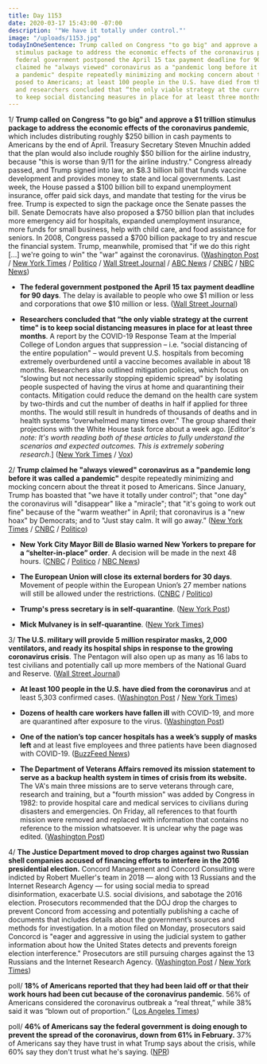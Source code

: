 ```yaml
---
title: Day 1153
date: 2020-03-17 15:43:00 -07:00
description: '"We have it totally under control."'
image: "/uploads/1153.jpg"
todayInOneSentence: Trump called on Congress "to go big" and approve a $1 trillion
  stimulus package to address the economic effects of the coronavirus pandemic;  the
  federal government postponed the April 15 tax payment deadline for 90 days; Trump
  claimed he "always viewed" coronavirus as a "pandemic long before it was called
  a pandemic" despite repeatedly minimizing and mocking concern about the threat it
  posed to Americans; at least 100 people in the U.S. have died from the coronavirus;
  and researchers concluded that “the only viable strategy at the current time" is
  to keep social distancing measures in place for at least three months.
---
```


1/ **Trump called on Congress "to go big" and approve a $1 trillion stimulus package to address the economic effects of the coronavirus pandemic**, which includes distributing roughly $250 billion in cash payments to Americans by the end of April. Treasury Secretary Steven Mnuchin added that the plan would also include roughly $50 billion for the airline industry, because "this is worse than 9/11 for the airline industry." Congress already passed, and Trump signed into law, an $8.3 billion bill that funds vaccine development and provides money to state and local governments. Last week, the House passed a $100 billion bill to expand unemployment insurance, offer paid sick days, and mandate that testing for the virus be free. Trump is expected to sign the package once the Senate passes the bill. Senate Democrats have also proposed a $750 billion plan that includes more emergency aid for hospitals, expanded unemployment insurance, more funds for small business, help with child care, and food assistance for seniors. In 2008, Congress passed a $700 billion package to try and rescue the financial system. Trump, meanwhile, promised that "if we do this right \[...\] we're going to win" the "war" against the coronavirus. ([Washington Post](https://www.washingtonpost.com/us-policy/2020/03/17/trump-coronavirus-stimulus-package/) / [New York Times](https://www.nytimes.com/2020/03/17/us/politics/stimulus-package.html) / [Politico](https://www.politico.com/news/2020/03/17/coronavirus-1-trillion-emergency-stimulus-133821) / [Wall Street Journal](https://www.wsj.com/articles/trump-administration-seeking-850-billion-stimulus-package-11584448802) / [ABC News](https://abcnews.go.com/Politics/government-response-updates-coronavirus-task-force-briefs-15/story?id=69640056) / [CNBC](https://www.cnbc.com/2020/03/17/mnuchin-says-trump-administration-is-looking-to-get-cash-to-americans-immediately.html) / [NBC News](https://www.nbcnews.com/politics/congress/senate-democrats-have-prepped-third-coronavirus-aid-package-n1161506))

* **The federal government postponed the April 15 tax payment deadline for 90 days**. The delay is available to people who owe $1 million or less and corporations that owe $10 million or less. ([Wall Street Journal](https://www.wsj.com/articles/u-s-postpones-april-15-tax-deadline-for-90-days-for-millions-of-americans-11584463242))

* **Researchers concluded that “the only viable strategy at the current time" is to keep social distancing measures in place for at least three months**. A report by the COVID-19 Response Team at the Imperial College of London argues that suppression – i.e. “social distancing of the entire population" – would prevent U.S. hospitals from becoming extremely overburdened until a vaccine becomes available in about 18 months. Researchers also outlined mitigation policies, which focus on “slowing but not necessarily stopping epidemic spread" by isolating people suspected of having the virus at home and quarantining their contacts. Mitigation could reduce the demand on the health care system by two-thirds and cut the number of deaths in half if applied for three months. The would still result in hundreds of thousands of deaths and in health systems “overwhelmed many times over." The group shared their projections with the White House task force about a week ago. \[*Editor's note: It's worth reading both of these articles to fully understand the scenarios and expected outcomes. This is extremely sobering research*.\] ([New York Times](https://www.nytimes.com/2020/03/16/us/coronavirus-fatality-rate-white-house.html) / [Vox](https://www.vox.com/science-and-health/2020/3/17/21181694/coronavirus-covid-19-lockdowns-end-how-long-months-years))

2/ **Trump claimed he "always viewed" coronavirus as a "pandemic long before it was called a pandemic"** despite repeatedly minimizing and mocking concern about the threat it posed to Americans. Since January, Trump has boasted that "we have it totally under control"; that "one day" the coronavirus will "disappear" like a "miracle"; that "it's going to work out fine" because of the "warm weather" in April; that coronavirus is a "new hoax" by Democrats; and to "Just stay calm. It will go away.” ([New York Times](https://www.nytimes.com/2020/03/17/us/politics/trump-coronavirus.html) / [CNBC](https://www.cnbc.com/2020/03/17/trump-dissed-coronavirus-pandemic-worry-now-claims-he-warned-about-it.html) / [Politico](https://www.politico.com/news/2020/03/17/trump-shifting-coronavirus-tone-134100))

* **New York City Mayor Bill de Blasio warned New Yorkers to prepare for a “shelter-in-place” order**. A decision will be made in the next 48 hours. ([CNBC](https://www.cnbc.com/2020/03/17/new-yorkers-should-be-prepared-for-a-shelter-in-place-order-mayor-bill-de-blasio-says.html) / [Politico](https://www.politico.com/states/new-york/city-hall/story/2020/03/17/de-blasio-prepare-for-shelter-in-place-order-1267460) / [NBC News](https://www.nbcnews.com/news/us-news/new-york-city-mayor-says-shelter-place-decision-coming-next-n1161516))

* **The European Union will close its external borders for 30 days**. Movement of people within the European Union’s 27 member nations will still be allowed under the restrictions. ([CNBC](https://www.cnbc.com/2020/03/17/coronavirus-european-union-leaders-agree-to-close-borders.html) / [Politico](https://www.politico.eu/article/the-eu-european-union-coronavirus-covid19-travel-ban-explained/))

* **Trump's press secretary is in self-quarantine**. ([New York Post](https://nypost.com/2020/03/17/stephanie-grisham-white-house-press-secretary-self-quarantines-after-coronavirus-exposure/))

* **Mick Mulvaney is in self-quarantine**.  ([New York Times](https://www.nytimes.com/2020/03/17/world/coronavirus-update-latest-news.html?action=click&module=Spotlight&pgtype=Homepage#link-ecbe59c))

3/ **The U.S. military will provide 5 million respirator masks, 2,000 ventilators, and ready its hospital ships in response to the growing coronavirus crisis**. The Pentagon will also open up as many as 16 labs to test civilians and potentially call up more members of the National Guard and Reserve. ([Wall Street Journal](https://www.wsj.com/articles/u-s-military-prepares-hospital-ships-for-deployment-11584471429))

* **At least 100 people in the U.S. have died from the coronavirus** and at least 5,303 confirmed cases. ([Washington Post](https://www.washingtonpost.com/national/us-coronavirus-death-toll-reaches-100/2020/03/17/f8d770c2-67a8-11ea-b313-df458622c2cc_story.html) / [New York Times](https://www.nytimes.com/interactive/2020/world/coronavirus-maps.html))

* **Dozens of health care workers have fallen ill** with COVID-19, and more are quarantined after exposure to the virus. ([Washington Post](https://www.washingtonpost.com/health/covid-19-hits-doctors-nurses-emts-threatening-health-system/2020/03/17/f21147e8-67aa-11ea-b313-df458622c2cc_story.html))

* **One of the nation’s top cancer hospitals has a week’s supply of masks left** and at least five employees and three patients have been diagnosed with COVID-19. ([BuzzFeed News](https://www.buzzfeednews.com/article/rosalindadams/a-top-cancer-hospital-faces-mask-shortages-as-covid-19))

* **The Department of Veterans Affairs removed its mission statement to serve as a backup health system in times of crisis from its website.** The VA's main three missions are to serve veterans through care, research and training, but a "fourth mission" was added by Congress in 1982: to provide hospital care and medical services to civilians during disasters and emergencies. On Friday, all references to that fourth mission were removed and replaced with information that contains no reference to the mission whatsoever. It is unclear why the page was edited. ([Washington Post](https://www.washingtonpost.com/national-security/2020/03/16/va-fourth-mission-website/))

4/ **The Justice Department moved to drop charges against two Russian shell companies accused of financing efforts to interfere in the 2016 presidential election.** Concord Management and Concord Consulting were indicted by Robert Mueller's team in 2018 — along with 13 Russians and the Internet Research Agency — for using social media to spread disinformation, exacerbate U.S. social divisions, and sabotage the 2016 election. Prosecutors recommended that the DOJ drop the charges to prevent Concord from accessing and potentially publishing a cache of documents that includes details about the government’s sources and methods for investigation. In a motion filed on Monday, prosecutors said Concorcd is "eager and aggressive in using the judicial system to gather information about how the United States detects and prevents foreign election interference." Prosecutors are still pursuing charges against the 13 Russians and the Internet Research Agency. ([Washington Post](https://www.washingtonpost.com/local/legal-issues/us-justice-dept-abandons-prosecution-of-russian-firm-indicted-in-mueller-election-interference-probe/2020/03/16/5f7c3fd6-64a9-11ea-912d-d98032ec8e25_story.html) / [New York Times](https://www.nytimes.com/2020/03/16/us/politics/concord-case-russian-interference.html))

poll/ **18% of Americans reported that they had been laid off or that their work hours had been cut because of the coronavirus pandemic**. 56% of Americans considered the coronavirus outbreak a “real threat,” while 38% said it was “blown out of proportion.” ([Los Angeles Times](https://www.latimes.com/business/story/2020-03-17/coronavirus-layoffs-work-hours-jobs))

poll/ **46% of Americans say the federal government is doing enough to prevent the spread of the coronavirus, down from 61% in February.** 37% of Americans say they have trust in what Trump says about the crisis, while 60% say they don't trust what he's saying. ([NPR](https://www.npr.org/2020/03/17/816680033/poll-americans-dont-trust-what-they-re-hearing-from-trump-on-coronavirus))